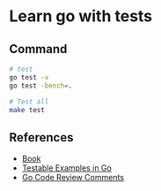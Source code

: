 # Learn go with tests

## Command

```bash
# test
go test -v
go test -bench=.

# Test all
make test
```

## References

- [Book](https://quii.gitbook.io/learn-go-with-tests)
- [Testable Examples in Go](https://blog.golang.org/examples)
- [Go Code Review Comments](https://github.com/golang/go/wiki/CodeReviewComments#named-result-parameters)
